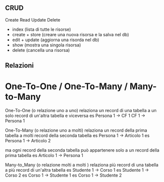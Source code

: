 ## CRUD
Create Read Update Delete
- index (lista di tutte le risorse)
- create + store (creare una nuova risorsa e la salva nel db)
- edit + update (aggiorna una risorda nel db)
- show (mostra una singola risorsa)
- delete (cancella una risorsa)

## Relazioni
# One-To-One / One-To-Many / Many-to-Many

One-To-One (o relazione uno a uno)
relaziona un record di una tabella a un solo record di un'altra tabella e viceversa
es Persona 1 -> CF 1
    CF 1 -> Persona 1

One-To-Many (o relazione uno a molti)
relaziona un record della prima tabella a molti record della seconda tabella
es Persona 1 -> Articolo 1
es Persona 1 -> Articolo 2

ma ogni record della seconda tabella può appartenere solo a un record della prima tabella 
es Articolo 1 -> Persona 1 

Many-to_Many (o relazione molti a molti )
relaziona più record di una tabella a più record di un'altra tabella
es Studente 1 -> Corso 1
es Studente 1 -> Corso 2
es Corso 1 -> Studente 1 
es Corso 1 -> Studente 2

